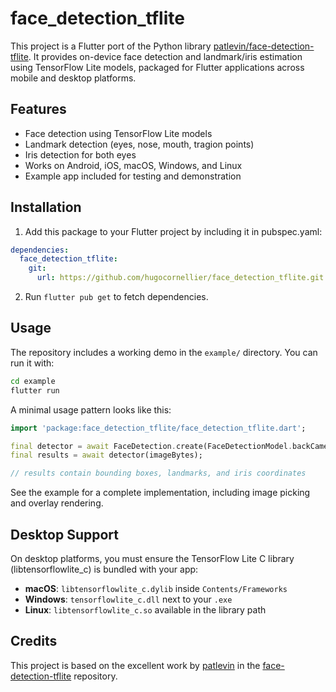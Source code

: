 # face_detection_tflite

This project is a Flutter port of the Python library [patlevin/face-detection-tflite](https://github.com/patlevin/face-detection-tflite). It provides on-device face detection and landmark/iris estimation using TensorFlow Lite models, packaged for Flutter applications across mobile and desktop platforms.

## Features

- Face detection using TensorFlow Lite models
- Landmark detection (eyes, nose, mouth, tragion points)
- Iris detection for both eyes
- Works on Android, iOS, macOS, Windows, and Linux
- Example app included for testing and demonstration

## Installation

1. Add this package to your Flutter project by including it in pubspec.yaml:

```yaml
dependencies:
  face_detection_tflite:
    git:
      url: https://github.com/hugocornellier/face_detection_tflite.git
```

2. Run `flutter pub get` to fetch dependencies.

## Usage

The repository includes a working demo in the `example/` directory. You can run it with:

```bash
cd example
flutter run
```

A minimal usage pattern looks like this:

```dart
import 'package:face_detection_tflite/face_detection_tflite.dart';

final detector = await FaceDetection.create(FaceDetectionModel.backCamera);
final results = await detector(imageBytes);

// results contain bounding boxes, landmarks, and iris coordinates
```

See the example for a complete implementation, including image picking and overlay rendering.

## Desktop Support

On desktop platforms, you must ensure the TensorFlow Lite C library (libtensorflowlite_c) is bundled with your app:

- **macOS**: `libtensorflowlite_c.dylib` inside `Contents/Frameworks`
- **Windows**: `tensorflowlite_c.dll` next to your `.exe`
- **Linux**: `libtensorflowlite_c.so` available in the library path

## Credits

This project is based on the excellent work by [patlevin](https://github.com/patlevin) in the [face-detection-tflite](https://github.com/patlevin/face-detection-tflite) repository.
